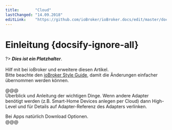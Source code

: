 ```yaml
---
title:       "Cloud"
lastChanged: "14.09.2018"
editLink:    "https://github.com/ioBroker/ioBroker.docs/edit/master/docs/cloud/README.md"
---
```


# Einleitung {docsify-ignore-all}

?> ***Dies ist ein Platzhalter***.
   <br><br>
   Hilf mit bei ioBroker und erweitere diesen Artikel.  
   Bitte beachte den [ioBroker Style Guide](community/styleguidedoc),
   damit die Änderungen einfacher übernommen werden können.

@@@   
Überblick und Anleitung der wichtigen Dinge. Wenn andere Adapter benötigt werden
(z.B. Smart-Home Devices anlegen per Cloud) dann High-Level und für Details auf
Adapter-Referenz des Adapters verlinken.

Bei Apps natürlich Download Optionen.   
@@@
